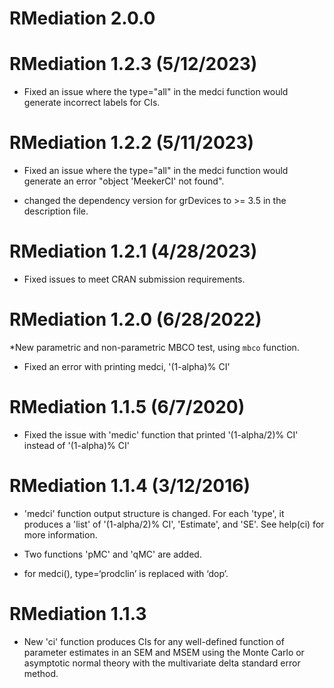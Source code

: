 # RMediation 2.0.0

RMediation 1.2.3 (5/12/2023)
==============
* Fixed an issue where the type="all" in the medci function would generate incorrect labels for CIs.

RMediation 1.2.2 (5/11/2023)
==============
* Fixed an issue where the type="all" in the medci function would generate an error "object 'MeekerCI' not found".

* changed the dependency version for grDevices to >= 3.5 in the description file.

RMediation 1.2.1 (4/28/2023)
==============
* Fixed issues to meet CRAN submission requirements.

RMediation 1.2.0 (6/28/2022)
==============
*New parametric and non-parametric MBCO test, using `mbco` function.
* Fixed an error with printing medci, '(1-alpha)% CI'

RMediation 1.1.5 (6/7/2020)
==============
* Fixed the issue with 'medic' function that printed '(1-alpha/2)% CI' instead of '(1-alpha)% CI'

RMediation 1.1.4 (3/12/2016)
=============
* 'medci' function output structure is changed. For each 'type', it produces a 'list' of '(1-alpha/2)% CI', 'Estimate', and 'SE'. See help(ci) for more information.

* Two functions 'pMC' and 'qMC' are added.

* for medci(), type=‘prodclin’ is replaced with ‘dop’.

RMediation 1.1.3
=============
* New 'ci' function produces CIs for any well-defined function of parameter estimates in an SEM and MSEM using the Monte Carlo or asymptotic normal theory with the multivariate delta standard error method.
